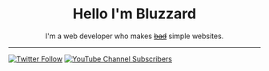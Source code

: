 
<h1 align="center">Hello I'm Bluzzard</h1>

<p align="center" >I'm a web developer who makes <a href="https://bluzzard.repl.co"><s>bad</s></a> simple websites.</p>

---

[![Twitter Follow](https://img.shields.io/twitter/follow/notBluzzard?color=%233375cc&label=Followers%3A&logo=twitter&logoColor=%233375cc&style=for-the-badge)](https://twitter.com/intent/user?screen_name=notbluzzard)   [![YouTube Channel Subscribers](https://img.shields.io/youtube/channel/subscribers/UCyHYr1XB3d8NuEYyTvHV_Zw?color=%233375cc&label=Subcribers%3A&logo=youtube&logoColor=%233375cc&style=for-the-badge)](https://www.youtube.com/channel/UCyHYr1XB3d8NuEYyTvHV_Zw)
